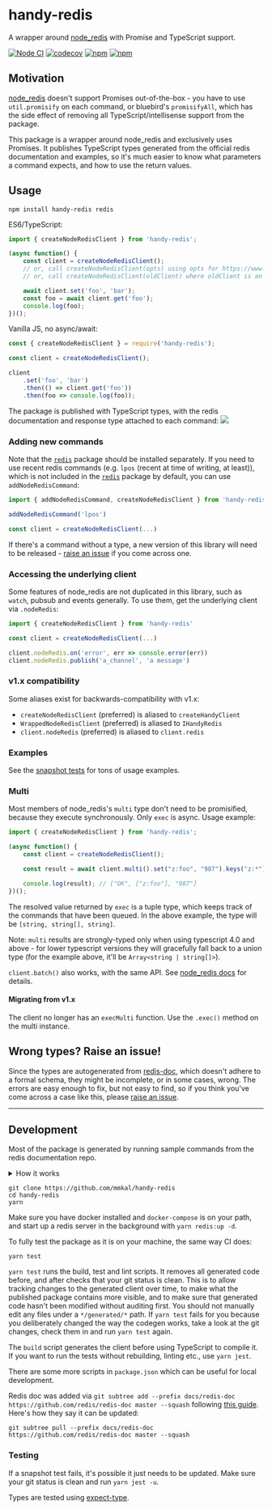 # handy-redis
A wrapper around [node_redis](https://npmjs.com/package/redis) with Promise and TypeScript support.

[![Node CI](https://github.com/mmkal/handy-redis/workflows/CI/badge.svg)](https://github.com/mmkal/handy-redis/actions?query=workflow%3ACI)
[![codecov](https://codecov.io/gh/mmkal/handy-redis/branch/master/graph/badge.svg)](https://codecov.io/gh/mmkal/handy-redis)
[![npm](https://img.shields.io/npm/dm/handy-redis)](https://npmjs.com/package/handy-redis)
[![npm](https://img.shields.io/npm/v/handy-redis)](https://npmjs.com/package/handy-redis)

## Motivation

[node_redis](https://npmjs.com/package/redis) doesn't support Promises out-of-the-box - you have to use `util.promisify` on each command, or bluebird's `promisifyAll`, which has the side effect of removing all TypeScript/intellisense support from the package.

This package is a wrapper around node_redis and exclusively uses Promises. It publishes TypeScript types generated from the official redis documentation and examples, so it's much easier to know what parameters a command expects, and how to use the return values.

## Usage

```cli
npm install handy-redis redis
```

ES6/TypeScript:
```JavaScript
import { createNodeRedisClient } from 'handy-redis';

(async function() {
    const client = createNodeRedisClient();
    // or, call createNodeRedisClient(opts) using opts for https://www.npmjs.com/package/redis#rediscreateclient
    // or, call createNodeRedisClient(oldClient) where oldClient is an existing node_redis client.

    await client.set('foo', 'bar');
    const foo = await client.get('foo');
    console.log(foo);
})();
```

Vanilla JS, no async/await:

```JavaScript
const { createNodeRedisClient } = require('handy-redis');

const client = createNodeRedisClient();

client
    .set('foo', 'bar')
    .then(() => client.get('foo'))
    .then(foo => console.log(foo));
```

The package is published with TypeScript types, with the redis documentation and response type attached to each command:
![](./docs/intellisense.png)

### Adding new commands

Note that the [`redis`](https://npmjs.com/package/redis) package should be installed separately. If you need to use recent redis commands (e.g. `lpos` (recent at time of writing, at least)), which is not included in the [`redis`](https://npmjs.com/package/redis) package by default, you can use `addNodeRedisCommand`:

```js
import { addNodeRedisCommand, createNodeRedisClient } from 'handy-redis'

addNodeRedisCommand('lpos')

const client = createNodeRedisClient(...)
```

If there's a command without a type, a new version of this library will need to be released - [raise an issue](https://github.com/mmkal/handy-redis/issues) if you come across one.

### Accessing the underlying client

Some features of node_redis are not duplicated in this library, such as `watch`, pubsub and events generally. To use them, get the underlying client via `.nodeRedis`:

```js
import { createNodeRedisClient } from 'handy-redis'

const client = createNodeRedisClient(...)

client.nodeRedis.on('error', err => console.error(err))
client.nodeRedis.publish('a_channel', 'a message')
```

### v1.x compatibility

Some aliases exist for backwards-compatibility with v1.x:
- `createNodeRedisClient` (preferred) is aliased to `createHandyClient`
- `WrappedNodeRedisClient` (preferred) is aliased to `IHandyRedis`
- `client.nodeRedis` (preferred) is aliased to `client.redis`

### Examples

See the [snapshot tests](./test/generated/commands) for tons of usage examples.

### Multi

Most members of node_redis's `multi` type don't need to be promisified, because they execute synchronously. Only `exec` is async. Usage example:

```JavaScript
import { createNodeRedisClient } from 'handy-redis';

(async function() {
    const client = createNodeRedisClient();

    const result = await client.multi().set("z:foo", "987").keys("z:*").get("z:foo").exec();

    console.log(result); // ["OK", ["z:foo"], "987"]
})();
```

The resolved value returned by `exec` is a tuple type, which keeps track of the commands that have been queued. In the above example, the type will be `[string, string[], string]`.

Note: `multi` results are strongly-typed only when using typescript 4.0 and above - for lower typescript versions they will gracefully fall back to a union type (for the example above, it'll be `Array<string | string[]>`).

`client.batch()` also works, with the same API. See [node_redis docs](https://www.npmjs.com/package/redis#clientbatchcommands) for details.

#### Migrating from v1.x

The client no longer has an `execMulti` function. Use the `.exec()` method on the multi instance.

## Wrong types? Raise an issue!

Since the types are autogenerated from [redis-doc](https://github.com/redis/redis-doc), which doesn't adhere to a formal schema, they might be incomplete, or in some cases, wrong. The errors are easy enough to fix, but not easy to find, so if you think you've come across a case like this, please [raise an issue](https://github.com/mmkal/handy-redis/issues).

___

## Development

Most of the package is generated by running sample commands from the redis documentation repo.

<details>
<summary>How it works</summary>

The client is generated from the [redis-doc](https://github.com/redis/redis-doc) repo.

- `yarn codegen` generates code:
  - `generate-schema`:
    - [commands.json](./docs/redis-doc/commands.json) is used to output a commands file with json-schema arguments and return types.
    - Argument lists are modeled as arrays, which are flattened when sent to the underlying client. e.g. `SET` might have args `['foo', 'bar', ['EX', 60]]` corresponding to the CLI command `SET foo bar EX 60`
    - the markdown documentation for each command is parsed for the return type 
  - `generate-client`:
    - the json-schema from the previous step is parsed and used to generate a [typescript interface of commands](./src/generated/interface.ts).
      - Commands use a basic higher-kinded types implementation. The `Multi` interface requires a key pointing to a property on a `ResultTypes<Result, Context>` interface, with properties defined via module augmentation. By default, each command returns a promisified result type. See the [node_redis multi implementation](./src/node_redis/multi.ts) for an example which configures each command to return a chainable multi instance, using previous commands as the `Context`.
  - `generate-tests`:
    - the markdown docs for each command are parsed and transformed into typescript calls. e.g. `SET FOO BAR EX 60` is decoded into `client.set('foo', 'bar', ['EX', 60])`
    - these typescript calls are put into jest tests and their outputs are snapshotted
    - these tests are internal only and are not included in the published package

At each stage, there are some [patches](./codegen/patches) to plug gaps and inconsistencies in redis-doc and node_redis.

From all the code-generation only the [interface file](./src/generated/interface.ts) is exported. When a client is created, each command on the node_redis client prototype is added as a method on handy-redis's client, a wrapped and promisified version of the equivalent node_redis method.

</details>

```cli
git clone https://github.com/mmkal/handy-redis
cd handy-redis
yarn
```
Make sure you have docker installed and `docker-compose` is on your path, and start up a redis server in the background with `yarn redis:up -d`.

To fully test the package as it is on your machine, the same way CI does:

```cli
yarn test
```

`yarn test` runs the build, test and lint scripts. It removes all generated code before, and after checks that your git status is clean. This is to allow tracking changes to the generated client over time, to make what the published package contains more visible, and to make sure that generated code hasn't been modified without auditing first. You should not manually edit any files under a `*/generated/*` path. If `yarn test` fails for you because you deliberately changed the way the codegen works, take a look at the git changes, check them in and run `yarn test` again.

The `build` script generates the client before using TypeScript to compile it. If you want to run the tests without rebuilding, linting etc., use `yarn jest`.

There are some more scripts in `package.json` which can be useful for local development.

Redis doc was added via `git subtree add --prefix docs/redis-doc https://github.com/redis/redis-doc master --squash` following [this guide](https://www.atlassian.com/git/tutorials/git-subtree). Here's how they say it can be updated:

```
git subtree pull --prefix docs/redis-doc https://github.com/redis/redis-doc master --squash
```

### Testing

If a snapshot test fails, it's possible it just needs to be updated. Make sure your git status is clean and run `yarn jest -u`.

Types are tested using [expect-type](https://npmjs.com/package/expect-type).
